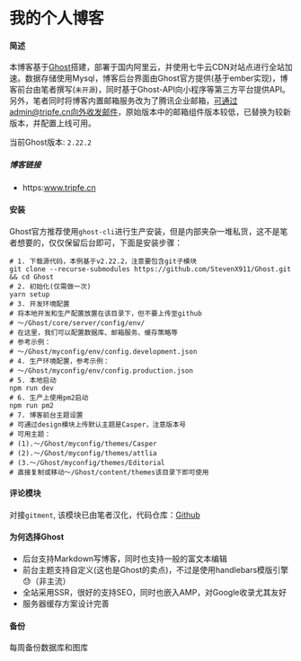 # 我的个人博客

#### 简述

本博客基于[Ghost](./Ghost.md)搭建，部署于国内阿里云，并使用七牛云CDN对站点进行全站加速。数据存储使用Mysql，博客后台界面由Ghost官方提供(基于ember实现)，博客前台由笔者撰写(`未开源`)，同时基于Ghost-API向小程序等第三方平台提供API。另外，笔者同时将博客内置邮箱服务改为了腾讯企业邮箱，可通过admin@tripfe.cn向外收发邮件，原始版本中的邮箱组件版本较低，已替换为较新版本，并配置上线可用。

当前Ghost版本: `2.22.2`

##### 博客链接

- https:www.tripfe.cn

#### 安装

Ghost官方推荐使用`ghost-cli`进行生产安装，但是内部夹杂一堆私货，这不是笔者想要的，仅仅保留后台即可，下面是安装步骤：
```shell
# 1. 下载源代码，本例基于v2.22.2，注意要包含git子模块
git clone --recurse-submodules https://github.com/StevenX911/Ghost.git && cd Ghost
# 2. 初始化(仅需做一次)
yarn setup
# 3. 开发环境配置
# 将本地开发和生产配置放置在该目录下，但不要上传至github
# ～/Ghost/core/server/config/env/
# 在这里，我们可以配置数据库、邮箱服务、缓存策略等
# 参考示例：
# ～/Ghost/myconfig/env/config.development.json
# 4. 生产环境配置，参考示例：
# ～/Ghost/myconfig/env/config.production.json
# 5. 本地启动
npm run dev
# 6. 生产上使用pm2启动
npm run pm2
# 7. 博客前台主题设置
# 可通过design模块上传默认主题是Casper，注意版本号
# 可用主题：
# (1).～/Ghost/myconfig/themes/Casper
# (2).～/Ghost/myconfig/themes/attlia
# (3.～/Ghost/myconfig/themes/Editorial
# 直接复制或移动～/Ghost/content/themes该目录下即可使用
```
#### 评论模块
对接`gitment`, 该模块已由笔者汉化，代码仓库：[Github](https://github.com/StevenX911/tripfe-comment)

#### 为何选择Ghost
- 后台支持Markdown写博客，同时也支持一般的富文本编辑
- 前台主题支持自定义(这也是Ghost的卖点)，不过是使用handlebars模版引擎😓（非主流）
- 全站采用SSR，很好的支持SEO，同时也嵌入AMP，对Google收录尤其友好
- 服务器缓存方案设计完善

#### 备份

每周备份数据库和图库
